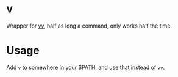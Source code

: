 # v
Wrapper for [vv](http://github.com/bradp/vv), half as long a command, only works half the time.

# Usage

Add `v` to somewhere in your $PATH, and use that instead of `vv`.
